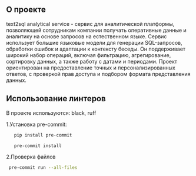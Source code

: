 ## О проекте
text2sql analytical service - сервис для аналитической платформы, позволяющей сотрудникам компании получать оперативные данные и аналитику на основе запросов на естественном языке. Сервис использует большие языковые модели для генерации SQL-запросов, обработки ошибок и адаптации к контексту беседы. Он поддерживает широкий набор операций, включая фильтрацию, агрегирование, сортировку данных, а также работу с датами и периодами. Проект ориентирован на предоставление точных и персонализированных ответов, с проверкой прав доступа и подбором формата представления данных.

## Использование линтеров
В проекте используются: black, ruff

1.Установка pre-commit:
```bash
   pip install pre-commit
   ```
```bash
   pre-commit install
   ```
2.Проверка файлов
  ```bash
   pre-commit run --all-files
   ```
